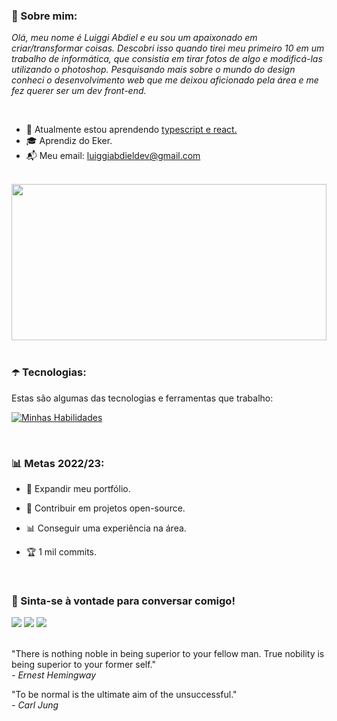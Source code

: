 ### 🗽 Sobre mim:

<p>
  <em>
    Olá, meu nome é Luiggi Abdiel e eu sou um apaixonado em criar/transformar coisas. Descobri isso quando tirei meu primeiro 10 em um trabalho de informática, que consistia em tirar fotos de algo e modificá-las utilizando o photoshop. Pesquisando mais sobre o mundo do design conheci o desenvolvimento web que me deixou aficionado pela área e me fez querer ser um dev front-end.
  </em>
</p>

</br>

- 🌱 Atualmente estou aprendendo <u>typescript e react.</u>
- 🎓 Aprendiz do Eker.
- 📬 Meu email: luiggiabdieldev@gmail.com

</br>

<div align="center">
<img 
src="https://i.pinimg.com/originals/c1/75/31/c17531cf598bcbe1a207b85658297b22.gif" width="100%" height="250"
/>
</div>
</br>

### ☂️ Tecnologias:
Estas são algumas das tecnologias e ferramentas que trabalho:

[![Minhas Habilidades](https://skillicons.dev/icons?i=html,css,sass,js,ts,react,styledcomponents,git,figma,vscode)](https://skillicons.dev)

</br>

### 📊 Metas 2022/23:

- 🌋 Expandir meu portfólio.

- 🏮 Contribuir em projetos open-source.

- 📊 Conseguir uma experiência na área.

- 🏆 1 mil commits.

</br>

### 📱 Sinta-se à vontade para conversar comigo!

<div>
  <a href="https://www.linkedin.com/in/luiggiabdiel/" target="_blank"><img src="https://img.shields.io/badge/-LinkedIn-%230077B5?style=for-the-badge&logo=linkedin&logoColor=white" target="_blank"></a>
  <a href = "mailto:luiggiabdieldev@gmail.com"><img src="https://img.shields.io/badge/-Gmail-%23333?style=for-the-badge&logo=gmail&logoColor=white" target="_blank"></a>
  <a href="https://discord.gg/QzH84qrY8U" target="_blank"><img src="https://img.shields.io/badge/Discord-7289DA?style=for-the-badge&logo=discord&logoColor=white" target="_blank"></a>
</div>
    
</br>

<p>
"There is nothing noble in being superior to your fellow man. True nobility is being superior to your former self."
</br>
  <i>- Ernest Hemingway</i>
  
  "To be normal is the ultimate aim of the unsuccessful."
  </br>
  <i>- Carl Jung</i>
</p>


